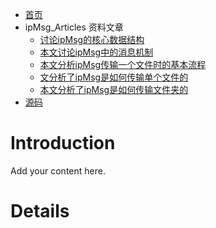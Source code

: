   * [首页](http://code.google.com/p/ipigeon/)
  * ipMsg\_Articles 资料文章
    * [讨论ipMsg的核心数据结构](ipMsg_Data_Structure.md)
    * [本文讨论ipMsg中的消息机制](ipMsg_Message.md)
    * [本文分析ipMsg传输一个文件时的基本流程](ipMsg_Main_Transfer_Routing.md)
    * [文分析了ipMsg是如何传输单个文件的](ipMsg_Single_File_Transfer.md)
    * [本文分析了ipMsg是如何传输文件夹的](ipMsg_Directory_Transfer.md)
  * [源码](http://code.google.com/p/ipigeon/source/browse/#svn/trunk/SRC)

# Introduction #

Add your content here.


# Details #